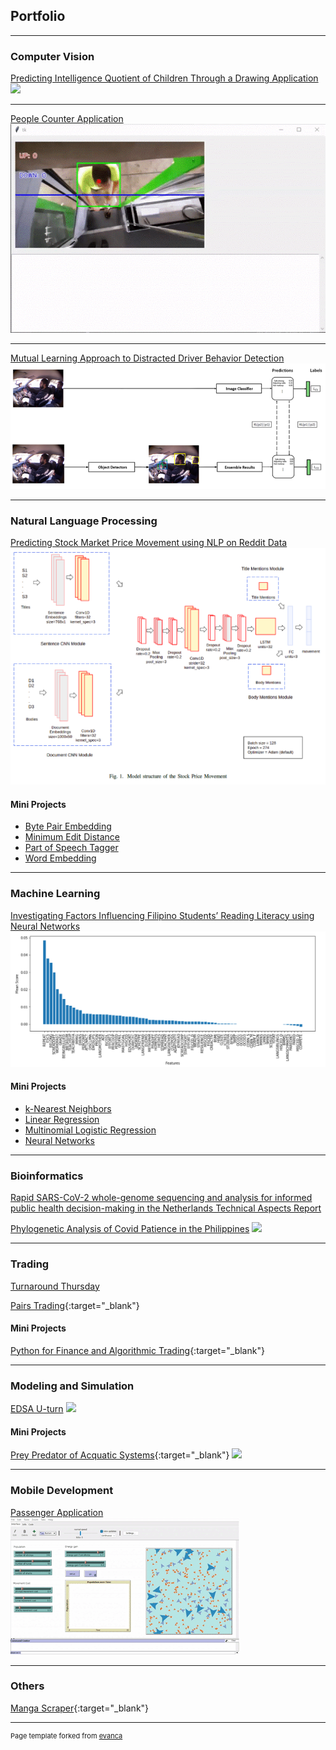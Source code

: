 ## Portfolio

---

### Computer Vision

[Predicting Intelligence Quotient of Children Through a Drawing Application](/cv/1)
<img src="images/cv/1/overview.jpg?raw=true"/>

---

[People Counter Application](/cv/2)
<img src="images/cv/2/interface.gif?raw=true"/>

---

[Mutual Learning Approach to Distracted Driver Behavior Detection](/cv/3)
<img src="images/cv/3/architecture.png?raw=true"/>

---

### Natural Language Processing

[Predicting Stock Market Price Movement using NLP on Reddit Data](/nlp/1.pdf)
<img src="images/nlp/1/architecture.png?raw=true"/>

#### Mini Projects

-   [Byte Pair Embedding](/nlp/mini/1.pdf)
-   [Minimum Edit Distance](/nlp/mini/2.md)
-   [Part of Speech Tagger](/nlp/mini/3.md)
-   [Word Embedding](/nlp/mini/4.md)

---

### Machine Learning

[Investigating Factors Influencing Filipino Students’ Reading Literacy using Neural Networks](machine_learning/1.pdf)
<img src="images/machine_learning/1/feature_ranking.png?raw=true"/>

#### Mini Projects

-   [k-Nearest Neighbors](/nlp/mini/1.md)
-   [Linear Regression](/nlp/mini/2.md)
-   [Multinomial Logistic Regression](/nlp/mini/3.pdf)
-   [Neural Networks](/nlp/mini/4.pdf)

---

### Bioinformatics

[Rapid SARS-CoV-2 whole-genome sequencing and analysis for informed public health decision-making in the Netherlands Technical Aspects Report](/bioinformatics/1.pdf)

[Phylogenetic Analysis of Covid Patience in the Philippines](bioinformatics/2.pdf)
<img src="images/bioinformatics/generated_phylogenetic_tree_for_philippines.png?raw=true"/>

---

### Trading

[Turnaround Thursday](/trading/1.md)

[Pairs Trading](https://github.com/sidnetopia/pairs-trading-strategy){:target="\_blank"}

#### Mini Projects

[Python for Finance and Algorithmic Trading](https://github.com/sidnetopia/python-for-finance-and-algorithmic-trading){:target="\_blank"}

---

### Modeling and Simulation

[EDSA U-turn](modeling_simulation/1.pdf)
<img src="images/modeling_simulation/demo.gif?raw=true"/>

#### Mini Projects

[Prey Predator of Acquatic Systems](https://github.com/sidnetopia/Prey-Predator-of-Acquatic-Systems){:target="\_blank"}
<img src="images/modeling_simulation/mini/demo_prey_predator.gif?raw=true"/>

---

### Mobile Development

[Passenger Application](mobile/1.pdf)
<img src="images/mobile/1/passenger_app.gif?raw=true"/>

---

### Others

[Manga Scraper](https://github.com/sidnetopia/manga-scraper){:target="\_blank"}

---

<p style="font-size:11px">Page template forked from <a href="https://github.com/evanca/quick-portfolio">evanca</a></p>
<!-- Remove above link if you don't want to attibute -->
